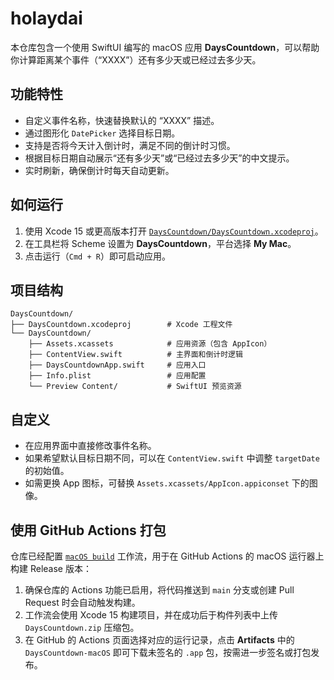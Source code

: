 # holaydai

本仓库包含一个使用 SwiftUI 编写的 macOS 应用 **DaysCountdown**，可以帮助你计算距离某个事件（“XXXX”）还有多少天或已经过去多少天。

## 功能特性
- 自定义事件名称，快速替换默认的 “XXXX” 描述。
- 通过图形化 `DatePicker` 选择目标日期。
- 支持是否将今天计入倒计时，满足不同的倒计时习惯。
- 根据目标日期自动展示“还有多少天”或“已经过去多少天”的中文提示。
- 实时刷新，确保倒计时每天自动更新。

## 如何运行
1. 使用 Xcode 15 或更高版本打开 [`DaysCountdown/DaysCountdown.xcodeproj`](DaysCountdown/DaysCountdown.xcodeproj)。
2. 在工具栏将 Scheme 设置为 **DaysCountdown**，平台选择 **My Mac**。
3. 点击运行（`Cmd + R`）即可启动应用。

## 项目结构
```
DaysCountdown/
├── DaysCountdown.xcodeproj        # Xcode 工程文件
└── DaysCountdown/
    ├── Assets.xcassets            # 应用资源（包含 AppIcon）
    ├── ContentView.swift          # 主界面和倒计时逻辑
    ├── DaysCountdownApp.swift     # 应用入口
    ├── Info.plist                 # 应用配置
    └── Preview Content/           # SwiftUI 预览资源
```

## 自定义
- 在应用界面中直接修改事件名称。
- 如果希望默认目标日期不同，可以在 `ContentView.swift` 中调整 `targetDate` 的初始值。
- 如需更换 App 图标，可替换 `Assets.xcassets/AppIcon.appiconset` 下的图像。

## 使用 GitHub Actions 打包
仓库已经配置 [`macOS build`](.github/workflows/macos-build.yml) 工作流，用于在 GitHub Actions 的 macOS 运行器上构建 Release 版本：
1. 确保仓库的 Actions 功能已启用，将代码推送到 `main` 分支或创建 Pull Request 时会自动触发构建。
2. 工作流会使用 Xcode 15 构建项目，并在成功后于构件列表中上传 `DaysCountdown.zip` 压缩包。
3. 在 GitHub 的 Actions 页面选择对应的运行记录，点击 **Artifacts** 中的 `DaysCountdown-macOS` 即可下载未签名的 `.app` 包，按需进一步签名或打包发布。
